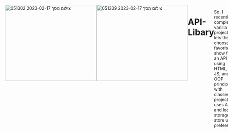 <div style="display: flex;">
<img width="300" height="250" alt="צילום מסך 2023-02-17 051302" src="https://user-images.githubusercontent.com/93730629/219540612-66940331-896b-40f7-aee9-bc99f0d776a7.png">
<img width="300" height="250" alt="צילום מסך 2023-02-17 051339" src="https://user-images.githubusercontent.com/93730629/219540616-466fc19c-af55-4265-8d58-f809229bc87f.png">

# API-Libary
So, I recently completed a vanilla JS project that lets the user choose their favorite TV show from an API stock using HTML, CSS, JS, and OOP principles with classes. The project also uses AJAX and local storage to store user preferences.

The project was a great way for me to practice working with APIs and manipulating data in JavaScript. To start, I used HTML and CSS to create a simple, clean interface that lets the user choose their favorite TV show from a dropdown menu.

Then, using AJAX, I made a request to the API to retrieve data about the selected TV show, including its title, description, and image. I used OOP principles and classes to organize my code and make it more maintainable and scalable.

The project also uses local storage to store the user's favorite TV show, so that they can easily access it the next time they use the app. This was a great way for me to practice working with local storage and manipulating data in JavaScript.

Overall, I'm really happy with how the project turned out, and I feel like it showcases my skills in JavaScript and working with APIs. It was a fun and challenging project that helped me grow as a developer, and I'm excited to continue building on the skills I developed through this project.
